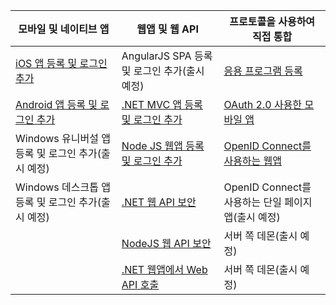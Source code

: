 | 모바일 및 네이티브 앱 | 웹앱 및 웹 API | 프로토콜을 사용하여 직접 통합 |
| ----------------------- | ------------------------------- | --------------------- |
| [iOS 앱 등록 및 로그인 추가](active-directory-b2c-devquickstarts-ios.md) | AngularJS SPA 등록 및 로그인 추가(출시 예정) | [응용 프로그램 등록](active-directory-b2c-app-registration.md) |
| [Android 앱 등록 및 로그인 추가](active-directory-b2c-devquickstarts-android.md) | [.NET MVC 앱 등록 및 로그인 추가](active-directory-b2c-devquickstarts-web-dotnet.md) | [OAuth 2.0 사용한 모바일 앱](active-directory-b2c-reference-oauth-code.md) |
| Windows 유니버설 앱 등록 및 로그인 추가(출시 예정) | [Node JS 웹앱 등록 및 로그인 추가](active-directory-b2c-devquickstarts-web-node.md) | [OpenID Connect를 사용하는 웹앱](active-directory-b2c-reference-oidc.md) |
| Windows 데스크톱 앱 등록 및 로그인 추가(출시 예정) | [.NET 웹 API 보안](active-directory-b2c-devquickstarts-api-dotnet.md) | OpenID Connect를 사용하는 단일 페이지 앱(출시 예정)
| | [NodeJS 웹 API 보안](active-directory-b2c-devquickstarts-api-node.md) | 서버 쪽 데몬(출시 예정) |
| | [.NET 웹앱에서 Web API 호출](active-directory-b2c-devquickstarts-web-api-dotnet.md) | 서버 쪽 데몬(출시 예정) |

<!---HONumber=Oct15_HO3-->